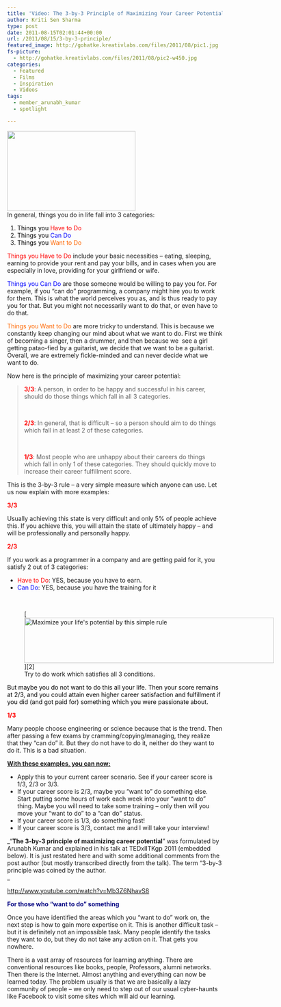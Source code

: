 ```yaml
---
title: 'Video: The 3-by-3 Principle of Maximizing Your Career Potential'
author: Kriti Sen Sharma
type: post
date: 2011-08-15T02:01:44+00:00
url: /2011/08/15/3-by-3-principle/
featured_image: http://gohatke.kreativlabs.com/files/2011/08/pic1.jpg
fs-picture:
  - http://gohatke.kreativlabs.com/files/2011/08/pic2-w450.jpg
categories:
  - Featured
  - Films
  - Inspiration
  - Videos
tags:
  - member_arunabh_kumar
  - spotlight

---
```

[<img loading="lazy" decoding="async" src="http://gohatke.kreativlabs.com/files/2011/08/pic1-300x187.jpg" alt="" title="pic1" width="300" height="187" class="alignnone size-medium wp-image-89" srcset="https://gohatke.kreativlabs.com/files/2011/08/pic1-300x187.jpg 300w, https://gohatke.kreativlabs.com/files/2011/08/pic1-1024x639.jpg 1024w, https://gohatke.kreativlabs.com/files/2011/08/pic1.jpg 1893w" sizes="(max-width: 300px) 100vw, 300px" />][1]  
In general, things you do in life fall into 3 categories:

  1. <span style="color: #ff0000;"><span style="color: #000000;">Things you</span> Have to Do</span>
  2. <span style="color: #0000ff;"><span style="color: #000000;">Things you</span> Can Do</span>
  3. <span style="color: #ff6600;"><span style="color: #000000;">Things you</span> Want to Do</span><span style="color: #ff0000;"><br style="color: #ff6600;" /></span>

<span style="color: #ff0000;">Things you Have to Do</span> include your basic necessities &#8211; eating, sleeping, earning to provide your rent and pay your bills, and in cases when you are especially in love, providing for your girlfriend or wife.

<span style="color: #0000ff;"><!--more--></span>

<span style="color: #0000ff;">Things you Can Do</span> are those someone would be willing to pay you for. For example, if you &#8220;can do&#8221; programming, a company might hire you to work for them. This is what the world perceives you as, and is thus ready to pay you for that. But you might not necessarily want to do that, or even have to do that.

<span style="color: #ff6600;">Things you Want to Do</span> are more tricky to understand. This is because we constantly keep changing our mind about what we want to do. First we think of becoming a singer, then a drummer, and then because we  see a girl getting patao-fied by a guitarist, we decide that we want to be a guitarist. Overall, we are extremely fickle-minded and can never decide what we want to do.

Now here is the principle of maximizing your career potential:

> **<span style="color: #ff0000;">3/3</span>**: A person, in order to be happy and successful in his career, should do those things which fall in all 3 categories.
> 
> &nbsp;
> 
> **<span style="color: #ff0000;">2/3</span>**: In general, that is difficult &#8211; so a person should aim to do things which fall in at least 2 of these categories.
> 
> &nbsp;
> 
> **<span style="color: #ff0000;">1/3</span>**: Most people who are unhappy about their careers do things which fall in only 1 of these categories. They should quickly move to increase their career fulfillment score.

This is the 3-by-3 rule &#8211; a very simple measure which anyone can use. Let us now explain with more examples:

**<span style="color: #ff0000;">3/3</span>**

Usually achieving this state is very difficult and only 5% of people achieve this. If you achieve this, you will attain the state of ultimately happy &#8211; and will be professionally and personally happy.

**<span style="color: #ff0000;">2/3</span>**

If you work as a programmer in a company and are getting paid for it, you satisfy 2 out of 3 categories:

  * <span style="color: #ff0000;">Have to Do</span>: YES, because you have to earn.
  * <span style="color: #0000ff;">Can Do</span>: YES, because you have the training for it

&nbsp;

<figure id="attachment_90" aria-describedby="caption-attachment-90" style="width: 584px" class="wp-caption aligncenter">[<img loading="lazy" decoding="async" class="size-large wp-image-90 " title="3-by-3-Rule" src="http://gohatke.kreativlabs.com/files/2011/08/pic2-1024x186.jpg" alt="Maximize your life's potential by this simple rule" width="584" height="106" srcset="https://gohatke.kreativlabs.com/files/2011/08/pic2-1024x186.jpg 1024w, https://gohatke.kreativlabs.com/files/2011/08/pic2-300x54.jpg 300w" sizes="(max-width: 584px) 100vw, 584px" />][2]<figcaption id="caption-attachment-90" class="wp-caption-text">Try to do work which satisfies all 3 conditions.</figcaption></figure>

<span style="color: #ff6600;"><span style="color: #000000;">But maybe you do not want to do this all your life. Then your score remains at 2/3, and you could attain even higher career satisfaction and fulfillment if you did (and got paid for) something which you were passionate about.</span></span>

**<span style="color: #ff0000;">1/3</span>**

Many people choose engineering or science because that is the trend. Then after passing a few exams by cramming/copying/managing, they realize that they &#8220;can do&#8221; it. But they do not have to do it, neither do they want to do it. This is a bad situation.

**<span style="text-decoration: underline;">With these examples, you can now:</span>**

  * Apply this to your current career scenario. See if your career score is 1/3, 2/3 or 3/3.
  * If your career score is 2/3, maybe you &#8220;want to&#8221; do something else. Start putting some hours of work each week into your &#8220;want to do&#8221; thing. Maybe you will need to take some training &#8211; only then will you move your &#8220;want to do&#8221; to a &#8220;can do&#8221; status.
  * If your career score is 1/3, do something fast!
  * If your career score is 3/3, contact me and I will take your interview!

_&#8220;**The 3-by-3 principle of maximizing career potential**&#8221; was formulated by Arunabh Kumar and explained in his talk at TEDxIITKgp 2011 (embedded below). It is just restated here and with some additional comments from the post author (but mostly transcribed directly from the talk). The term &#8220;3-by-3 principle was coined by the author.  
_ 

http://www.youtube.com/watch?v=Mb3Z6NhavS8

<span style="color: #000080;"><strong>For those who &#8220;want to do&#8221; something</strong></span>

Once you have identified the areas which you &#8220;want to do&#8221; work on, the next step is how to gain more expertise on it. This is another difficult task &#8211; but it is definitely not an impossible task. Many people identify the tasks they want to do, but they do not take any action on it. That gets you nowhere.

There is a vast array of resources for learning anything. There are conventional resources like books, people, Professors, alumni networks. Then there is the Internet. Almost anything and everything can now be learned today. The problem usually is that we are basically a lazy community of people &#8211; we only need to step out of our usual cyber-haunts like Facebook to visit some sites which will aid our learning.

 [1]: http://gohatke.kreativlabs.com/files/2011/08/pic1.jpg
 [2]: http://gohatke.kreativlabs.com/files/2011/08/pic2.jpg
